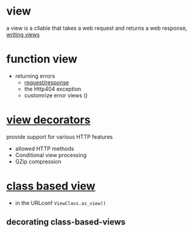 # view

a view is a cllable that takes a web request and returns a web response,
[writing views](https://docs.djangoproject.com/en/5.1/topics/http/views/)

# function view

- returning errors
  - [request/response](https://docs.djangoproject.com/en/5.1/ref/request-response/#ref-httpresponse-subclasses)
  - the Http404 exception
  - customrize error views ()

# [view decorators](https://docs.djangoproject.com/en/5.1/topics/http/decorators/)

provide support for various HTTP features

- allowed HTTP methods
- Conditional view processing
- GZip compression

# [class based view](https://docs.djangoproject.com/en/5.1/topics/class-based-views/)

- in the URLconf `ViewClass.as_view()`

## decorating class-based-views
